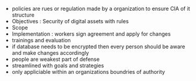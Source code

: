 - policies are rues or regulation made by a organization to ensure CIA of it structure
- Objectives : Security of digital assets with rules
- Scope
- Implementation :  workers sign agreement and apply for changes
- trainings and evaluation
- if database needs to be encrypted then every person should be aware and make changes accordingly
- people are weakest part of defense
- streamlined with goals and strategies
- only appliciable within an organizations boundries of authority
